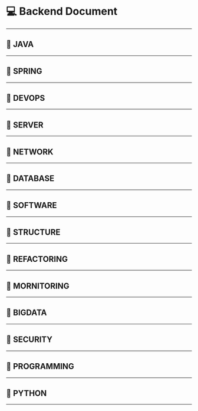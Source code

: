 # 💻 Backend Document

--------
## 📍 JAVA
--------
## 📍 SPRING
--------
## 📍 DEVOPS
--------
## 📍 SERVER
--------
## 📍 NETWORK
--------
## 📍 DATABASE
--------
## 📍 SOFTWARE
--------
## 📍 STRUCTURE
--------
## 📍 REFACTORING
--------
## 📍 MORNITORING
--------
## 📍 BIGDATA
--------
## 📍 SECURITY
--------
## 📍 PROGRAMMING
--------
## 📍 PYTHON
--------